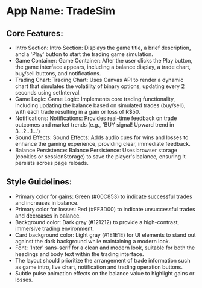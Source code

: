 # **App Name**: TradeSim

## Core Features:

- Intro Section: Intro Section: Displays the game title, a brief description, and a 'Play' button to start the trading game simulation.
- Game Container: Game Container: After the user clicks the Play button, the game interface appears, including a balance display, a trade chart, buy/sell buttons, and notifications.
- Trading Chart: Trading Chart: Uses Canvas API to render a dynamic chart that simulates the volatility of binary options, updating every 2 seconds using setInterval.
- Game Logic: Game Logic: Implements core trading functionality, including updating the balance based on simulated trades (buy/sell), with each trade resulting in a gain or loss of R$50.
- Notifications: Notifications: Provides real-time feedback on trade outcomes and market trends (e.g., 'BUY signal! Upward trend in 3...2...1...')
- Sound Effects: Sound Effects: Adds audio cues for wins and losses to enhance the gaming experience, providing clear, immediate feedback.
- Balance Persistence: Balance Persistence: Uses browser storage (cookies or sessionStorage) to save the player's balance, ensuring it persists across page reloads.

## Style Guidelines:

- Primary color for gains: Green (#00C853) to indicate successful trades and increases in balance.
- Primary color for losses: Red (#FF3D00) to indicate unsuccessful trades and decreases in balance.
- Background color: Dark gray (#121212) to provide a high-contrast, immersive trading environment.
- Card background color: Light gray (#1E1E1E) for UI elements to stand out against the dark background while maintaining a modern look.
- Font: 'Inter' sans-serif for a clean and modern look, suitable for both the headings and body text within the trading interface.
- The layout should prioritize the arrangement of trade information such as game intro, live chart, notification and trading operation buttons.
- Subtle pulse animation effects on the balance value to highlight gains or losses.